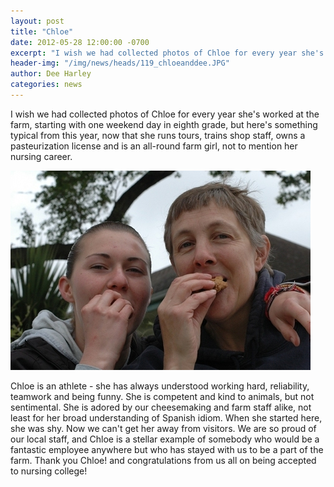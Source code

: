 ```yaml
---
layout: post
title: "Chloe"
date: 2012-05-28 12:00:00 -0700
excerpt: "I wish we had collected photos of Chloe for every year she's worked at the farm, starting with ..."
header-img: "/img/news/heads/119_chloeanddee.JPG"
author: Dee Harley
categories: news
---
```

I wish we had collected photos of Chloe for every year she's worked at
the farm, starting with one weekend day in eighth grade, but here's
something typical from this year, now that she runs tours, trains shop
staff, owns a pasteurization license and is an all-round farm girl,
not to mention her nursing career.

![image](/img/news/119_chloeanddee.JPG)

Chloe is an athlete - she has always understood working hard,
reliability, teamwork and being funny. She is competent and kind to
animals, but not sentimental. She is adored by our cheesemaking and
farm staff alike, not least for her broad understanding of Spanish
idiom. When she started here, she was shy. Now we can't get her away
from visitors. We are so proud of our local staff, and Chloe is a
stellar example of somebody who would be a fantastic employee anywhere
but who has stayed with us to be a part of the farm. Thank you Chloe!
and congratulations from us all on being accepted to nursing college!

